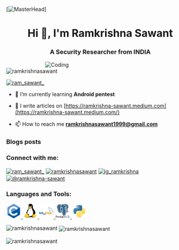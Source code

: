[![MasterHead](https://i.ibb.co/X2PbSTh/Twitter-Header-RAMA.jpg)]
<h1 align="center">Hi 👋, I'm Ramkrishna Sawant</h1>
<h3 align="center">A Security Researcher from INDIA</h3>
<img align="right" alt="Coding" width="400" src="https://cdn.dribbble.com/users/1162077/screenshots/3848914/media/320984a9ca58b3c73274c9259ecf6de8.gif">
<p align="left"> <img src="https://komarev.com/ghpvc/?username=ramkrishnasawant&label=Profile%20views&color=0e75b6&style=flat" alt="ramkrishnasawant" /> </p>

<p align="left"> <a href="https://twitter.com/ram_sawant_" target="blank"><img src="https://img.shields.io/twitter/follow/ram_sawant_?logo=twitter&style=for-the-badge" alt="ram_sawant_" /></a> </p>

- 🌱 I’m currently learning **Android pentest**

- 📝 I write articles on [https://ramkrishna-sawant.medium.com](https://ramkrishna-sawant.medium.com/)

- 📫 How to reach me **ramkrishnasawant1999@gmail.com**

### Blogs posts
<!-- BLOG-POST-LIST:START -->
<!-- BLOG-POST-LIST:END -->

<h3 align="left">Connect with me:</h3>
<p align="left">
<a href="https://twitter.com/ram_sawant_" target="blank"><img align="center" src="https://raw.githubusercontent.com/rahuldkjain/github-profile-readme-generator/master/src/images/icons/Social/twitter.svg" alt="ram_sawant_" height="30" width="40" /></a>
<a href="https://linkedin.com/in/ramkrishnasawant" target="blank"><img align="center" src="https://raw.githubusercontent.com/rahuldkjain/github-profile-readme-generator/master/src/images/icons/Social/linked-in-alt.svg" alt="ramkrishnasawant" height="30" width="40" /></a>
<a href="https://instagram.com/ig_ramkrishna" target="blank"><img align="center" src="https://raw.githubusercontent.com/rahuldkjain/github-profile-readme-generator/master/src/images/icons/Social/instagram.svg" alt="ig_ramkrishna" height="30" width="40" /></a>
<a href="https://medium.com/@ramkrishna-sawant" target="blank"><img align="center" src="https://raw.githubusercontent.com/rahuldkjain/github-profile-readme-generator/master/src/images/icons/Social/medium.svg" alt="@ramkrishna-sawant" height="30" width="40" /></a>
</p>

<h3 align="left">Languages and Tools:</h3>
<p align="left"> <a href="https://www.cprogramming.com/" target="_blank" rel="noreferrer"> <img src="https://raw.githubusercontent.com/devicons/devicon/master/icons/c/c-original.svg" alt="c" width="40" height="40"/> </a> <a href="https://www.linux.org/" target="_blank" rel="noreferrer"> <img src="https://raw.githubusercontent.com/devicons/devicon/master/icons/linux/linux-original.svg" alt="linux" width="40" height="40"/> </a> <a href="https://www.mysql.com/" target="_blank" rel="noreferrer"> <img src="https://raw.githubusercontent.com/devicons/devicon/master/icons/mysql/mysql-original-wordmark.svg" alt="mysql" width="40" height="40"/> </a> <a href="https://www.postgresql.org" target="_blank" rel="noreferrer"> <img src="https://raw.githubusercontent.com/devicons/devicon/master/icons/postgresql/postgresql-original-wordmark.svg" alt="postgresql" width="40" height="40"/> </a> <a href="https://www.python.org" target="_blank" rel="noreferrer"> <img src="https://raw.githubusercontent.com/devicons/devicon/master/icons/python/python-original.svg" alt="python" width="40" height="40"/> </a> </p>

<p><img align="left" src="https://github-readme-stats.vercel.app/api/top-langs?username=ramkrishnasawant&show_icons=true&locale=en&layout=compact" alt="ramkrishnasawant" /></p>

<p>&nbsp;<img align="center" src="https://github-readme-stats.vercel.app/api?username=ramkrishnasawant&show_icons=true&locale=en" alt="ramkrishnasawant" /></p>

<p><img align="center" src="https://github-readme-streak-stats.herokuapp.com/?user=ramkrishnasawant&" alt="ramkrishnasawant" /></p>
